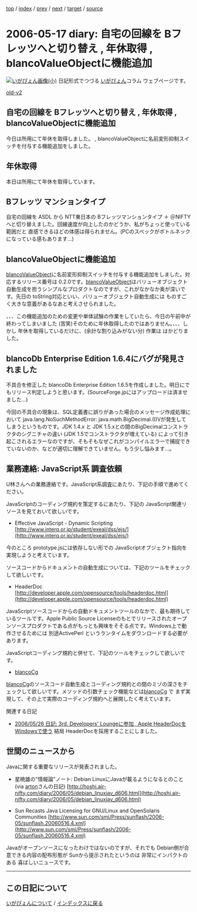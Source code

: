 [top](https://igapyon.github.io/diary/) 
 / [index](https://igapyon.github.io/diary/2006/index.html) 
 / [prev](https://igapyon.github.io/diary/2006/ig060516.html) 
 / [next](https://igapyon.github.io/diary/2006/ig060520.html) 
 / [target](https://igapyon.github.io/diary/2006/ig060517.html) 
 / [source](https://github.com/igapyon/diary/blob/gh-pages/2006/ig060517.html.src.md) 

2006-05-17 diary: 自宅の回線を Bフレッツへと切り替え , 年休取得 , blancoValueObjectに機能追加
=====================================================================================================
[![いがぴょん画像(小)](https://igapyon.github.io/diary/images/iga200306s.jpg "いがぴょん")](https://igapyon.github.io/diary/memo/memoigapyon.html) 日記形式でつづる [いがぴょん](https://igapyon.github.io/diary/memo/memoigapyon.html)コラム ウェブページです。

[old-v2](ig060517-orig.html)

## 自宅の回線を Bフレッツへと切り替え , 年休取得 , blancoValueObjectに機能追加

今日は所用にて年休を取得しました。 , blancoValueObjectに名前変形抑制スイッチを付与する機能追加をしました。


## 年休取得

本日は所用にて年休を取得しています。

## Bフレッツ マンションタイプ

自宅の回線を ASDL から NTT東日本の Bフレッツマンションタイプ ＋ ＠NIFTY へと切り替えました。回線速度が向上したのかどうか、私がちょっと使っている範囲だと 直感できるほどの体感は得られません。(PCのスペックがボトルネックになっている感もあります…)

## blancoValueObjectに機能追加

[blancoValueObject](http://www.igapyon.jp/blanco/blancovalueobject.html)に名前変形抑制スイッチを付与する機能追加をしました。対応するリリース番号は 0.2.0です。[blancoValueObject](http://www.igapyon.jp/blanco/blancovalueobject.html)はバリューオブジェクト自動生成を担うシンプルなプロダクトなのですが、これがなかなか奥が深いです。先日の
toString対応といい、バリューオブジェクト自動生成には ものすごく大きな意義があるなあと考えさせられました。

、、、この機能追加のための変更や単体試験の作業をしていたら、今日の午前中が終わってしまいました (苦笑)そのために年休取得したのではありません。、、、しかし 年休を取得しているだけに、(余計な割り込みがない分) 作業は はかどりました。

## blancoDb Enterprise Edition 1.6.4にバグが発見されました

不具合を修正した blancoDb Enterprise Edition 1.6.5を作成しました。明日にでもリリース判定しようと思います。(SourceForge.jpにはアップロードは済ませました…)

今回の不具合の現象は、SQL定義書に誤りがあった場合のメッセージ作成処理において java.lang.NoSuchMethodError: java.math.BigDecimal.<init>(I)Vが発生してしまうというものです。JDK 1.4.x と JDK 1.5.xとの間のBigDecimalコンストラクタのシグニチャの違い (JDK
1.5でコンストラクタが増えている) によって引き起こされるエラーなのですが、そもそもなぜこれがコンパイルエラーで捕捉できていないのか、などが適切に理解できていません。もう少し悩みます…。

## 業務連絡: JavaScript系 調査依頼

U林さんへの業務連絡です。JavaScript系調査にあたり、下記の手順で進めてください。

JavaScriptのコーディング規約を策定するにあたり、下記の JavaScript関連リソースを見ておいて欲しいです。

* Effective JavaScript - Dynamic Scripting
  [http://www.interq.or.jp/student/exeal/dss/ejs/](http://www.interq.or.jp/student/exeal/dss/ejs/)

今のところ prototype.jsには依存しない形での JavaScriptオブジェクト指向を実現しようと考えています。

ソースコードからドキュメントの自動生成については、下記のツールをチェックして欲しいです。

* HeaderDoc
  [http://developer.apple.com/opensource/tools/headerdoc.html](http://developer.apple.com/opensource/tools/headerdoc.html)

JavaScriptソースコードからの自動ドキュメントツールのなかで、最も期待しているツールです。Apple Public Source Licenseのもとでリリースされたオープンソースプロダクトである点がもっとも興味をそそる点です。Windows上で動作させるためには 別途ActivePerl というランタイムをダウンロードする必要があります。

JavaScriptコーディング規約と併せて、下記のツールをチェックして欲しいです。

* [blancoCg](http://www.igapyon.jp/blanco/blancocg.html)

[blancoCg](http://www.igapyon.jp/blanco/blancocg.html)のソースコード自動生成とコーディング規約との間のミゾの深さをチェックして欲しいです。メソッドの引数チェック機能などは[blancoCg](http://www.igapyon.jp/blanco/blancocg.html) で まず実現して、その上で実際のコーディング規約へと展開したく考えています。

関連する日記

* [2006/05/26 日記: 3rd. Developers' Loungeに参加 , Apple HeaderDocを Windowsで使う](ig060526.html)
  結局 HeaderDocを採用することにしました。

## 世間のニュースから

Javaに関する重要なリリースが発表されました。

* 星暁雄の"情報論"ノート: Debian LinuxにJavaが載るようになるとのこと (via [arton](http://arton.no-ip.info/diary/)さんの日記)
  [http://hoshi.air-nifty.com/diary/2006/05/debian_linuxjav_d606.html](http://hoshi.air-nifty.com/diary/2006/05/debian_linuxjav_d606.html)
  
* Sun Recasts Java Licensing for GNU/Linux and OpenSolaris Communities
  [http://www.sun.com/smi/Press/sunflash/2006-05/sunflash.20060516.4.xml](http://www.sun.com/smi/Press/sunflash/2006-05/sunflash.20060516.4.xml)

Javaがオープンソースになったわけではないのですが、それでも Debian側が合意できる内容の配布形態が Sunから提示されたというのは 非常にインパクトのある 喜ばしいニュースです。

----------------------------------------------------------------------------------------------------

## この日記について
[いがぴょんについて](https://igapyon.github.io/diary/memo/memoigapyon.html) / [インデックスに戻る](https://igapyon.github.io/diary/idxall.html)
